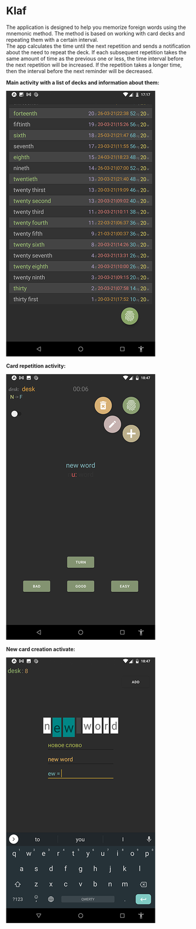 # Klaf
The application is designed to help you memorize foreign words using the mnemonic method.
The method is based on working with card decks and repeating them with a certain interval.<br/>
The app calculates the time until the next repetition and sends a notification about the need to repeat the deck. 
If each subsequent repetition takes the same amount of time as the previous one or
 less, the time interval before the next repetition will be increased. 
If the repetition takes a longer time, then the interval before the next reminder will be decreased.

**Main activity with a list of decks and information about them:**

![1](https://github.com/NikolayKuts/Klaf/blob/master/screenshots/Screenshot.png?raw=true)

**Card repetition activity:**

![2](https://github.com/NikolayKuts/Klaf/blob/master/screenshots/lerning.png?raw=true)

**New card creation activate:**

![3](https://github.com/NikolayKuts/Klaf/blob/master/screenshots/adding.png?raw=true)
